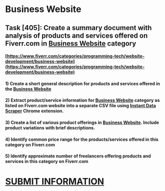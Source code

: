 # Business Website
## Task [405]: Create a summary document with analysis of products and services offered on Fiverr.com in [Business Website](https://www.fiverr.com/categories/programming-tech/website-development/business-website) category
#### [https://www.fiverr.com/categories/programming-tech/website-development/business-website](https://www.fiverr.com/categories/programming-tech/website-development/business-website)
#### 1) Create a short general description for products and services offered in the [Business Website](https://www.fiverr.com/categories/programming-tech/website-development/business-website)
#### 2) Extract product/service information for [Business Website](https://www.fiverr.com/categories/programming-tech/website-development/business-website) category as listed on Fiverr.com website into a separate CSV file using [Instant Data Scraper](https://chrome.google.com/webstore/detail/instant-data-scraper/ofaokhiedipichpaobibbnahnkdoiiah) Chrome extension.
#### 3) Create a list of various product offerings in [Business Website](https://www.fiverr.com/categories/programming-tech/website-development/business-website). Include product variations with brief descriptions.
#### 4) Identify common price range for the products/services offered in this category on Fiverr.com
#### 5) Identify approximate number of freelancers offering products and services in this category on Fiverr.com

# [SUBMIT INFORMATION](https://forms.office.com/r/8AEKjkLxKG)

